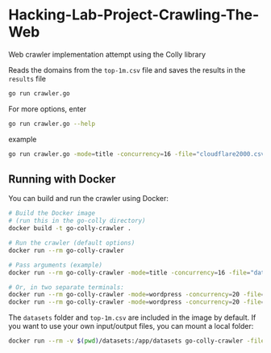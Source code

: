 # Hacking-Lab-Project-Crawling-The-Web

Web crawler implementation attempt using the Colly library

Reads the domains from the `top-1m.csv` file and saves the results in the `results` file

```sh
go run crawler.go
```

For more options, enter

```sh
go run crawler.go --help
```

example

```sh
go run crawler.go -mode=title -concurrency=16 -file="cloudflare2000.csv" -depth=1
```

## Running with Docker

You can build and run the crawler using Docker:

```sh
# Build the Docker image
# (run this in the go-colly directory)
docker build -t go-colly-crawler .

# Run the crawler (default options)
docker run --rm go-colly-crawler

# Pass arguments (example)
docker run --rm go-colly-crawler -mode=title -concurrency=16 -file="datasets/cloudflare2000.csv" -depth=1

# Or, in two separate terminals:
docker run --rm go-colly-crawler -mode=wordpress -concurrency=20 -file="cloudflare2000.csv" -console
docker run --rm go-colly-crawler -mode=wordpress -concurrency=20 -file="top-2k.csv" -indexed -console
```

The `datasets` folder and `top-1m.csv` are included in the image by default. If you want to use your own input/output files, you can mount a local folder:

```sh
docker run --rm -v $(pwd)/datasets:/app/datasets go-colly-crawler -file="datasets/cloudflare2000.csv"
```
